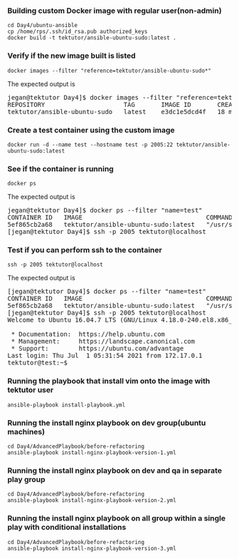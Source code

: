 ### Building custom Docker image with regular user(non-admin)
```
cd Day4/ubuntu-ansible
cp /home/rps/.ssh/id_rsa.pub authorized_keys
docker build -t tektutor/ansible-ubuntu-sudo:latest .
```

### Verify if the new image built is listed
```
docker images --filter "reference=tektutor/ansible-ubuntu-sudo*"
```
The expected output is
<pre>
jegan@tektutor Day4]$ docker images --filter "reference=tektutor/ansible-ubuntu-sudo*"
REPOSITORY                     TAG       IMAGE ID       CREATED          SIZE
tektutor/ansible-ubuntu-sudo   latest    e3dc1e5dcd4f   18 minutes ago   222MB
</pre>

### Create a test container using the custom image
```
docker run -d --name test --hostname test -p 2005:22 tektutor/ansible-ubuntu-sudo:latest 
```

### See if the container is running
```
docker ps
```
The expected output is
<pre>
jegan@tektutor Day4]$ docker ps --filter "name=test"
CONTAINER ID   IMAGE                                 COMMAND               CREATED          STATUS          PORTS                                           NAMES
5ef865cb2a68   tektutor/ansible-ubuntu-sudo:latest   "/usr/sbin/sshd -D"   11 minutes ago   Up 11 minutes   80/tcp, 0.0.0.0:2005->22/tcp, :::2005->22/tcp   test
[jegan@tektutor Day4]$ ssh -p 2005 tektutor@localhost
</pre>

### Test if you can perform ssh to the container
```
ssh -p 2005 tektutor@localhost
```
The expected output is
<pre>
[jegan@tektutor Day4]$ docker ps --filter "name=test"
CONTAINER ID   IMAGE                                 COMMAND               CREATED          STATUS          PORTS                                           NAMES
5ef865cb2a68   tektutor/ansible-ubuntu-sudo:latest   "/usr/sbin/sshd -D"   11 minutes ago   Up 11 minutes   80/tcp, 0.0.0.0:2005->22/tcp, :::2005->22/tcp   test
[jegan@tektutor Day4]$ ssh -p 2005 tektutor@localhost
Welcome to Ubuntu 16.04.7 LTS (GNU/Linux 4.18.0-240.el8.x86_64 x86_64)

 * Documentation:  https://help.ubuntu.com
 * Management:     https://landscape.canonical.com
 * Support:        https://ubuntu.com/advantage
Last login: Thu Jul  1 05:31:54 2021 from 172.17.0.1
tektutor@test:~$ 
</pre>

### Running the playbook that install vim onto the image with tektutor user
```
ansible-playbook install-playbook.yml
```

### Running the install nginx playbook on dev group(ubuntu machines)
```
cd Day4/AdvancedPlaybook/before-refactoring
ansible-playbook install-nginx-playbook-version-1.yml
```

### Running the install nginx playbook on dev and qa in separate play group
```
cd Day4/AdvancedPlaybook/before-refactoring
ansible-playbook install-nginx-playbook-version-2.yml
```

### Running the install nginx playbook on all group within a single play with conditional installations
```
cd Day4/AdvancedPlaybook/before-refactoring
ansible-playbook install-nginx-playbook-version-3.yml
```
